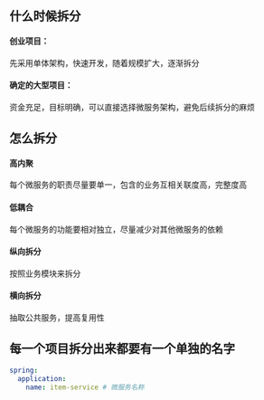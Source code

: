 ## 什么时候拆分

#### 创业项目：

先采用单体架构，快速开发，随着规模扩大，逐渐拆分

#### 确定的大型项目：

资金充足，目标明确，可以直接选择微服务架构，避免后续拆分的麻烦

## 怎么拆分

#### 高内聚

每个微服务的职责尽量要单一，包含的业务互相关联度高，完整度高

#### 低耦合

每个微服务的功能要相对独立，尽量减少对其他微服务的依赖

#### 纵向拆分

按照业务模块来拆分

#### 横向拆分

抽取公共服务，提高复用性

## 每一个项目拆分出来都要有一个单独的名字

```yml
spring:
  application:
    name: item-service # 微服务名称
```